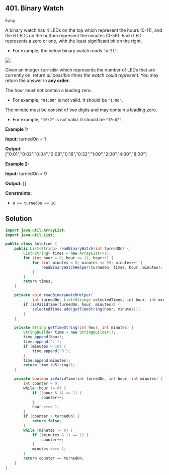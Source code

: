 ## 401\. Binary Watch

Easy

A binary watch has 4 LEDs on the top which represent the hours (0-11), and the 6 LEDs on the bottom represent the minutes (0-59). Each LED represents a zero or one, with the least significant bit on the right.

*   For example, the below binary watch reads `"4:51"`.

![](https://assets.leetcode.com/uploads/2021/04/08/binarywatch.jpg)

Given an integer `turnedOn` which represents the number of LEDs that are currently on, return _all possible times the watch could represent_. You may return the answer in **any order**.

The hour must not contain a leading zero.

*   For example, `"01:00"` is not valid. It should be `"1:00"`.

The minute must be consist of two digits and may contain a leading zero.

*   For example, `"10:2"` is not valid. It should be `"10:02"`.

**Example 1:**

**Input:** turnedOn = 1

**Output:** ["0:01","0:02","0:04","0:08","0:16","0:32","1:00","2:00","4:00","8:00"] 

**Example 2:**

**Input:** turnedOn = 9

**Output:** [] 

**Constraints:**

*   `0 <= turnedOn <= 10`

## Solution

```java
import java.util.ArrayList;
import java.util.List;

public class Solution {
    public List<String> readBinaryWatch(int turnedOn) {
        List<String> times = new ArrayList<>();
        for (int hour = 0; hour <= 11; hour++) {
            for (int minutes = 0; minutes <= 59; minutes++) {
                readBinaryWatchHelper(turnedOn, times, hour, minutes);
            }
        }
        return times;
    }

    private void readBinaryWatchHelper(
            int turnedOn, List<String> selectedTimes, int hour, int minutes) {
        if (isValidTime(turnedOn, hour, minutes)) {
            selectedTimes.add(getTimeString(hour, minutes));
        }
    }

    private String getTimeString(int hour, int minutes) {
        StringBuilder time = new StringBuilder();
        time.append(hour);
        time.append(':');
        if (minutes < 10) {
            time.append('0');
        }
        time.append(minutes);
        return time.toString();
    }

    private boolean isValidTime(int turnedOn, int hour, int minutes) {
        int counter = 0;
        while (hour != 0) {
            if ((hour & 1) == 1) {
                counter++;
            }
            hour >>>= 1;
        }
        if (counter > turnedOn) {
            return false;
        }
        while (minutes != 0) {
            if ((minutes & 1) == 1) {
                counter++;
            }
            minutes >>>= 1;
        }
        return counter == turnedOn;
    }
}
```